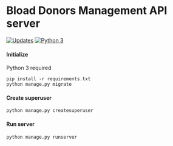 # Bload Donors Management API server

[![Updates](https://pyup.io/repos/github/dennybiasiolli/blood-donor-management/shield.svg)](https://pyup.io/repos/github/dennybiasiolli/blood-donor-management/) [![Python 3](https://pyup.io/repos/github/dennybiasiolli/blood-donor-management/python-3-shield.svg)](https://pyup.io/repos/github/dennybiasiolli/blood-donor-management/)


#### Initialize
Python 3 required
```
pip install -r requirements.txt
python manage.py migrate
```

#### Create superuser
```
python manage.py createsuperuser
```

#### Run server
```
python manage.py runserver
```
